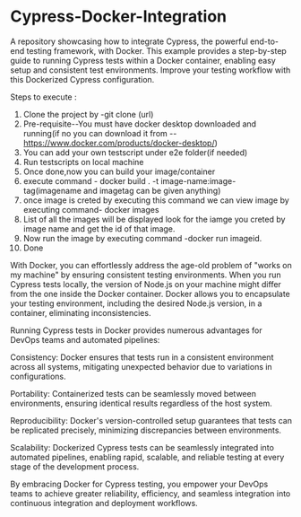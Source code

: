 # Cypress-Docker-Integration
A repository showcasing how to integrate Cypress, the powerful end-to-end testing framework, with Docker. This example provides a step-by-step guide to running Cypress tests within a Docker container, enabling easy setup and consistent test environments. Improve your testing workflow with this Dockerized Cypress configuration.

Steps to execute : 
1. Clone the project by -git clone (url)
2. Pre-requisite--You must have docker desktop downloaded and running(if no you can download it from --https://www.docker.com/products/docker-desktop/)
3. You can add your own testscript under e2e folder(if needed)
4. Run testscripts on local machine
5. Once done,now you can build your image/container
6. execute command - docker build . -t image-name:image-tag(imagename and imagetag can be given anything)
7. once image is creted by executing this command we can view image by executing command- docker images
8. List of all the images will be displayed look for the iamge you creted by image name and get the id of that image.
9. Now run the image by executing command -docker run imageid.
10. Done


With Docker, you can effortlessly address the age-old problem of "works on my machine" by ensuring consistent testing environments. When you run Cypress tests locally, the version of Node.js on your machine might differ from the one inside the Docker container. Docker allows you to encapsulate your testing environment, including the desired Node.js version, in a container, eliminating inconsistencies.

Running Cypress tests in Docker provides numerous advantages for DevOps teams and automated pipelines:

Consistency: Docker ensures that tests run in a consistent environment across all systems, mitigating unexpected behavior due to variations in configurations.

Portability: Containerized tests can be seamlessly moved between environments, ensuring identical results regardless of the host system.

Reproducibility: Docker's version-controlled setup guarantees that tests can be replicated precisely, minimizing discrepancies between environments.

Scalability: Dockerized Cypress tests can be seamlessly integrated into automated pipelines, enabling rapid, scalable, and reliable testing at every stage of the development process.

By embracing Docker for Cypress testing, you empower your DevOps teams to achieve greater reliability, efficiency, and seamless integration into continuous integration and deployment workflows.
